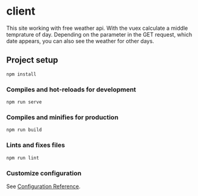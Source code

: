 # client

This site working with free weather api. With the vuex calculate a middle temprature of day.  Depending on the parameter in the GET request, which date appears, you can also see the weather for other days.

## Project setup
```
npm install
```

### Compiles and hot-reloads for development
```
npm run serve
```

### Compiles and minifies for production
```
npm run build
```

### Lints and fixes files
```
npm run lint
```

### Customize configuration
See [Configuration Reference](https://cli.vuejs.org/config/).
